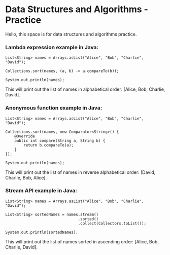 # Data Structures and Algorithms - Practice
Hello, this space is for data structures and algorithms practice.

### Lambda expression example in Java:
```
List<String> names = Arrays.asList("Alice", "Bob", "Charlie", "David");

Collections.sort(names, (a, b) -> a.compareTo(b));

System.out.println(names);
```
This will print out the list of names in alphabetical order: [Alice, Bob, Charlie, David].

### Anonymous function example in Java:
```
List<String> names = Arrays.asList("Alice", "Bob", "Charlie", "David");

Collections.sort(names, new Comparator<String>() {
    @Override
    public int compare(String a, String b) {
        return b.compareTo(a);
    }
});

System.out.println(names);
```
This will print out the list of names in reverse alphabetical order: [David, Charlie, Bob, Alice].

### Stream API example in Java:
```
List<String> names = Arrays.asList("Alice", "Bob", "Charlie", "David");

List<String> sortedNames = names.stream()
                                .sorted()
                                .collect(Collectors.toList());

System.out.println(sortedNames);
```
This will print out the list of names sorted in ascending order: [Alice, Bob, Charlie, David].

